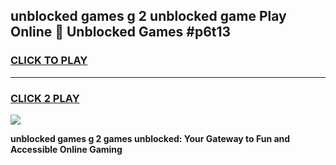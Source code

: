 
## unblocked games g 2 unblocked game Play Online 👋 Unblocked Games #p6t13
<h3>
<a href="https://premium.freeplayer.one?title=unblocked_games_g_2&ref=21F">CLICK TO PLAY</a></h3>
<hr>

<h3>
<a href="https://premium.freeplayer.one?title=unblocked_games_g_2&ref=21F">CLICK 2 PLAY</a>
  
</h3>

<a href="https://premium.freeplayer.one?title=unblocked_games_g_2&ref=21F/"><img src="https://clearcache.store/games.png"></a>


**unblocked games g 2 games unblocked: Your Gateway to Fun and Accessible Online Gaming**
